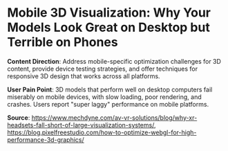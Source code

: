 # Mobile 3D Visualization: Why Your Models Look Great on Desktop but Terrible on Phones

**Content Direction**: Address mobile-specific optimization challenges for 3D content, provide device testing strategies, and offer techniques for responsive 3D design that works across all platforms.

**User Pain Point**: 3D models that perform well on desktop computers fail miserably on mobile devices, with slow loading, poor rendering, and crashes. Users report "super laggy" performance on mobile platforms.

**Source**: https://www.mechdyne.com/av-vr-solutions/blog/why-xr-headsets-fall-short-of-large-visualization-systems/, https://blog.pixelfreestudio.com/how-to-optimize-webgl-for-high-performance-3d-graphics/
